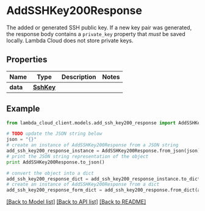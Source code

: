 # AddSSHKey200Response

The added or generated SSH public key. If a new key pair was generated, the response body contains a `private_key` property that *must* be saved locally. Lambda Cloud does not store private keys.

## Properties
Name | Type | Description | Notes
------------ | ------------- | ------------- | -------------
**data** | [**SshKey**](SshKey.md) |  | 

## Example

```python
from lambda_cloud_client.models.add_ssh_key200_response import AddSSHKey200Response

# TODO update the JSON string below
json = "{}"
# create an instance of AddSSHKey200Response from a JSON string
add_ssh_key200_response_instance = AddSSHKey200Response.from_json(json)
# print the JSON string representation of the object
print AddSSHKey200Response.to_json()

# convert the object into a dict
add_ssh_key200_response_dict = add_ssh_key200_response_instance.to_dict()
# create an instance of AddSSHKey200Response from a dict
add_ssh_key200_response_form_dict = add_ssh_key200_response.from_dict(add_ssh_key200_response_dict)
```
[[Back to Model list]](../README.md#documentation-for-models) [[Back to API list]](../README.md#documentation-for-api-endpoints) [[Back to README]](../README.md)


